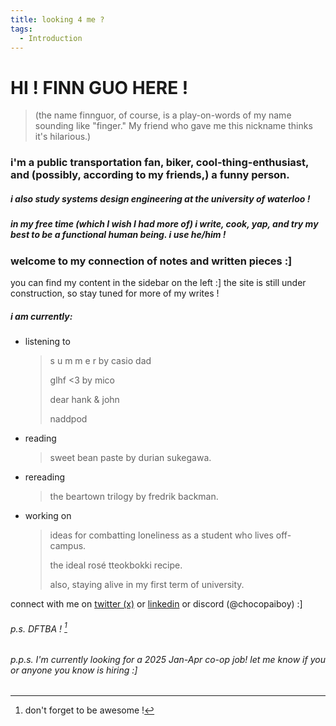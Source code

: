```yaml
---
title: looking 4 me ?
tags:
  - Introduction
---
```

# HI ! FINN GUO HERE !

> (the name finnguor, of course, is a play-on-words of my name sounding like "finger." My friend who gave me this nickname thinks it's hilarious.)
### i'm a public transportation fan, biker, cool-thing-enthusiast, and (possibly, according to my friends,) a funny person. 

##### i also study systems design engineering at the university of waterloo !

##### in my free time (which I wish I had more of) i write, cook, yap, and try my best to be a functional human being. i use he/him !
### welcome to my connection of notes and written pieces :]

you can find my content in the sidebar on the left :] the site is still under construction, so stay tuned for more of my writes !
##### i am currently:
- listening to 
	> s u m m e r by casio dad
	> 
	> glhf <3 by mico
	> 
	> dear hank & john
	> 
	> naddpod
- reading 
	> sweet bean paste by durian sukegawa.
+ rereading
	> the beartown trilogy by fredrik backman.
- working on 
	> ideas for combatting loneliness as a student who lives off-campus.
	> 
	> the ideal rosé tteokbokki recipe.
	> 
	> also, staying alive in my first term of university.
	
connect with me on [twitter (x)](https://x.com/finnguor) or [linkedin](https://www.linkedin.com/in/finn-guo-1bba89205/) or discord (@chocopaiboy) :]
###### p.s. DFTBA ! [^1]

###### p.p.s. I'm currently looking for a 2025 Jan-Apr co-op job! let me know if you or anyone you know is hiring :]

[^1]: don't forget to be awesome !